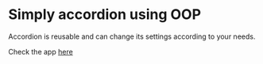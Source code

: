 # Simply accordion using OOP

Accordion is reusable and can change its settings according to your needs.

Check the app [here](https://recipify-app.netlify.app/)